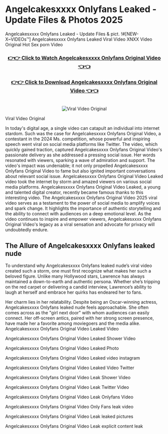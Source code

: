 # Angelcakesxxxx Onlyfans Leaked - Update Files & Photos 2025

Angelcakesxxxx Onlyfans Leaked - Update Files & pict. !#[NEW-X~VIDEOs™] Angelcakesxxxx Onlyfans Leaked Viral Video XNXX Video Original Hot Sex porn Video
<br>
<div align="center">
<h3><a href="https://links2leaks.com?utm_source=angelcakesxxxx&utm_medium=gitlong" rel="nofollow">👉👉 Click to Watch Angelcakesxxxx Onlyfans Original Video 👈👈</a></h3>
<h3><a href="https://links2leaks.com?utm_source=angelcakesxxxx&utm_medium=gitlong" rel="nofollow">👉👉 Click to Download Angelcakesxxxx Onlyfans Original Video 👈👈</a></h3>
<br>
<a href="https://links2leaks.com?utm_source=angelcakesxxxx&utm_medium=gitlong" rel="nofollow"><img src="https://i.ibb.co/Gkj2r4b/banner.png" alt="Viral Video Original" style="max-width: 100%; display: inline-block;" data-target="animated-image.originalImage"></a>
</div>

Viral Video Original

In today's digital age, a single video can catapult an individual into internet stardom. Such was the case for Angelcakesxxxx Onlyfans Original Video, a contestant in the 2024 Ms. competition, whose powerful and inspiring speech went viral on social media platforms like Twitter.
The video, which quickly gained traction, captured Angelcakesxxxx Onlyfans Original Video's passionate delivery as she addressed a pressing social issue. Her words resonated with viewers, sparking a wave of admiration and support. The video's impact was undeniable; it not only propelled Angelcakesxxxx Onlyfans Original Video to fame but also ignited important conversations about relevant social issue.
Angelcakesxxxx Onlyfans Original Video Leaked video took the internet by storm and amazed viewers on various social media platforms. Angelcakesxxxx Onlyfans Original Video Leaked, a young and talented digital creator, recently became famous thanks to this interesting video.
The Angelcakesxxxx Onlyfans Original Video 2025 viral video serves as a testament to the power of social media to amplify voices and spark change. It highlights the importance of authentic storytelling and the ability to connect with audiences on a deep emotional level. As the video continues to inspire and empower viewers, Angelcakesxxxx Onlyfans Original Video's legacy as a viral sensation and advocate for privacy will undoubtedly endure.

<h2>The Allure of Angelcakesxxxx Onlyfans leaked nude</h2>


To understand why Angelcakesxxxx Onlyfans leaked nude’s viral video created such a storm, one must first recognize what makes her such a beloved figure. Unlike many Hollywood stars, Lawrence has always maintained a down-to-earth and authentic persona. Whether she’s tripping on the red carpet or delivering a candid interview, Lawrence’s ability to laugh at herself and embrace her quirks has endeared her to fans.

Her charm lies in her relatability. Despite being an Oscar-winning actress, Angelcakesxxxx Onlyfans leaked nude feels approachable. She often comes across as the "girl next door" with whom audiences can easily connect. Her off-screen antics, paired with her strong screen presence, have made her a favorite among moviegoers and the media alike.
Angelcakesxxxx Onlyfans Original Video Leaked Video

Angelcakesxxxx Onlyfans Original Video Leaked Shower Video

Angelcakesxxxx Onlyfans Original Video Leaked Photo

Angelcakesxxxx Onlyfans Original Video Leaked video instagram

Angelcakesxxxx Onlyfans Original Video Leaked Video Twitter

Angelcakesxxxx Onlyfans Original Video Leak Shower Video

Angelcakesxxxx Onlyfans Original Video Leak Twitter Video

Angelcakesxxxx Onlyfans Original Video Leak Onlyfans Video

Angelcakesxxxx Onlyfans Original Video Only Fans leak video

Angelcakesxxxx Onlyfans Original Video Leak leaked pictures

Angelcakesxxxx Onlyfans Original Video Leak explicit content leak
